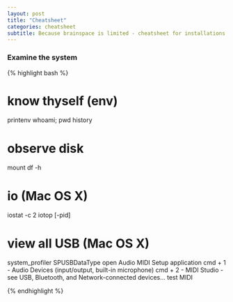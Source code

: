 ```yaml
---
layout: post
title: "Cheatsheet"
categories: cheatsheet
subtitle: Because brainspace is limited - cheatsheet for installations
---
```


### Examine the system

{% highlight bash %}
# know thyself (env)
printenv
whoami; pwd
history

# observe disk
mount
df -h

# io (Mac OS X)
iostat -c 2
iotop [-pid]

# view all USB (Mac OS X)
system_profiler SPUSBDataType
open Audio MIDI Setup application
cmd + 1 - Audio Devices (input/output, built-in microphone)
cmd + 2 - MIDI Studio - see USB, Bluetooth, and Network-connected devices... test MIDI

{% endhighlight %}

